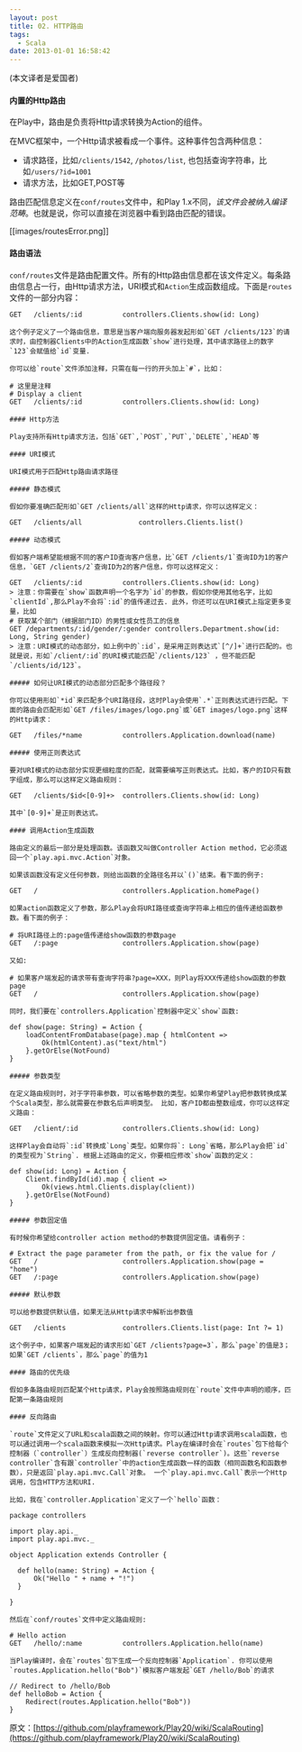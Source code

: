 ```yaml
---
layout: post
title: 02. HTTP路由
tags:
  - Scala
date: 2013-01-01 16:58:42
---
```


(本文译者是爱国者)

#### 内置的Http路由

在Play中，路由是负责将Http请求转换为Action的组件。

在MVC框架中，一个Http请求被看成一个事件。这种事件包含两种信息：

*   请求路径，比如`/clients/1542`, `/photos/list`, 也包括查询字符串，比如`/users/?id=1001`
*   请求方法，比如GET,POST等

路由匹配信息定义在`conf/routes`文件中，和Play 1.x不同，_该文件会被纳入编译范畴_。也就是说，你可以直接在浏览器中看到路由匹配的错误。

[[images/routesError.png]]

#### 路由语法

`conf/routes`文件是路由配置文件。所有的Http路由信息都在该文件定义。每条路由信息占一行，由Http请求方法，URI模式和`Action`生成函数组成。下面是`routes`文件的一部分内容：

    GET   /clients/:id          controllers.Clients.show(id: Long)

    这个例子定义了一个路由信息，意思是当客户端向服务器发起形如`GET /clients/123`的请求时，由控制器Clients中的Action生成函数`show`进行处理，其中请求路径上的数字`123`会赋值给`id`变量.

    你可以给`route`文件添加注释，只需在每一行的开头加上`#`，比如：

    # 这里是注释 
    # Display a client
    GET   /clients/:id          controllers.Clients.show(id: Long)

    #### Http方法

    Play支持所有Http请求方法，包括`GET`,`POST`,`PUT`,`DELETE`,`HEAD`等

    #### URI模式

    URI模式用于匹配Http路由请求路径

    ##### 静态模式

    假如你要准确匹配形如`GET /clients/all`这样的Http请求，你可以这样定义：

    GET   /clients/all              controllers.Clients.list()

    ##### 动态模式

    假如客户端希望能根据不同的客户ID查询客户信息，比`GET /clients/1`查询ID为1的客户信息，`GET /clients/2`查询ID为2的客户信息，你可以这样定义：

    GET   /clients/:id          controllers.Clients.show(id: Long)
    > 注意：你需要在`show`函数声明一个名字为`id`的参数，假如你使用其他名字，比如`clientId`,那么Play不会将`:id`的值传递过去. 此外，你还可以在URI模式上指定更多变量，比如
    # 获取某个部门（根据部门ID）的男性或女性员工的信息
    GET /departments/:id/gender/:gender controllers.Department.show(id: Long, String gender)
    > 注意：URI模式的动态部分，如上例中的`:id`，是采用正则表达式`[^/]+`进行匹配的。也就是说，形如`/client/:id`的URI模式能匹配`/clients/123` ，但不能匹配`/clients/id/123`。

    ##### 如何让URI模式的动态部分匹配多个路径段？

    你可以使用形如`*id`来匹配多个URI路径段，这时Play会使用`.*`正则表达式进行匹配。下面的路由会匹配形如`GET /files/images/logo.png`或`GET images/logo.png`这样的Http请求：

    GET   /files/*name          controllers.Application.download(name)

    ##### 使用正则表达式

    要对URI模式的动态部分实现更细粒度的匹配，就需要编写正则表达式。比如，客户的ID只有数字组成，那么可以这样定义路由规则：

    GET   /clients/$id<[0-9]+>  controllers.Clients.show(id: Long)

    其中`[0-9]+`是正则表达式。

    #### 调用Action生成函数

    路由定义的最后一部分是处理函数。该函数又叫做Controller Action method，它必须返回一个`play.api.mvc.Action`对象。

    如果该函数没有定义任何参数，则给出函数的全路径名并以`()`结束。看下面的例子:

    GET   /                     controllers.Application.homePage()

    如果action函数定义了参数，那么Play会将URI路径或查询字符串上相应的值传递给函数参数。看下面的例子：

    # 将URI路径上的:page值传递给show函数的参数page
    GET   /:page                controllers.Application.show(page)

    又如:

    # 如果客户端发起的请求带有查询字符串?page=XXX，则Play将XXX传递给show函数的参数page
    GET   /                     controllers.Application.show(page)

    同时，我们要在`controllers.Application`控制器中定义`show`函数:

    def show(page: String) = Action {
        loadContentFromDatabase(page).map { htmlContent =>
            Ok(htmlContent).as("text/html")
        }.getOrElse(NotFound)
    }

    ##### 参数类型

    在定义路由规则时，对于字符串参数，可以省略参数的类型。如果你希望Play把参数转换成某个Scala类型，那么就需要在参数名后声明类型。 比如，客户ID都由整数组成，你可以这样定义路由：

    GET   /client/:id           controllers.Clients.show(id: Long)

    这样Play会自动将`:id`转换成`Long`类型。如果你将`: Long`省略，那么Play会把`id`的类型视为`String`. 根据上述路由的定义，你要相应修改`show`函数的定义：

    def show(id: Long) = Action {
        Client.findById(id).map { client =>
            Ok(views.html.Clients.display(client))
        }.getOrElse(NotFound)
    }

    ##### 参数固定值

    有时候你希望给controller action method的参数提供固定值。请看例子：

    # Extract the page parameter from the path, or fix the value for /
    GET   /                     controllers.Application.show(page = "home")
    GET   /:page                controllers.Application.show(page)

    ##### 默认参数

    可以给参数提供默认值，如果无法从Http请求中解析出参数值

    GET   /clients              controllers.Clients.list(page: Int ?= 1)

    这个例子中，如果客户端发起的请求形如`GET /clients?page=3`，那么`page`的值是3；如果`GET /clients`，那么`page`的值为1

    #### 路由的优先级

    假如多条路由规则匹配某个Http请求，Play会按照路由规则在`route`文件中声明的顺序，匹配第一条路由规则

    #### 反向路由

    `route`文件定义了URL和scala函数之间的映射。你可以通过Http请求调用scala函数，也可以通过调用一个scala函数来模拟一次Http请求。Play在编译时会在`routes`包下给每个控制器（`controller`）生成反向控制器(`reverse controller`)。这些`reverse controller`含有跟`controller`中的action生成函数一样的函数（相同函数名和函数参数），只是返回`play.api.mvc.Call`对象。 一个`play.api.mvc.Call`表示一个Http调用，包含HTTP方法和URI.

    比如，我在`controller.Application`定义了一个`hello`函数：

    package controllers

    import play.api._
    import play.api.mvc._

    object Application extends Controller {

      def hello(name: String) = Action {
          Ok("Hello " + name + "!")
      }

    }

    然后在`conf/routes`文件中定义路由规则:

    # Hello action
    GET   /hello/:name          controllers.Application.hello(name)

    当Play编译时，会在`routes`包下生成一个反向控制器`Application`. 你可以使用`routes.Application.hello("Bob")`模拟客户端发起`GET /hello/Bob`的请求

    // Redirect to /hello/Bob
    def helloBob = Action {
        Redirect(routes.Application.hello("Bob"))    
    }

原文：[https://github.com/playframework/Play20/wiki/ScalaRouting](https://github.com/playframework/Play20/wiki/ScalaRouting)